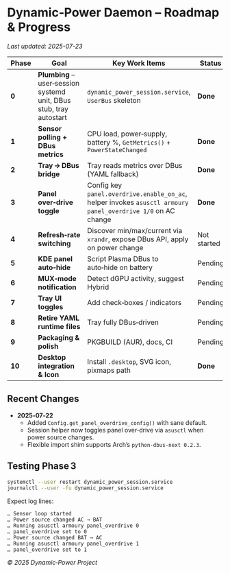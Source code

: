 
# Dynamic‑Power Daemon – Roadmap & Progress  
_Last updated: 2025-07-23_

| Phase | Goal | Key Work Items | Status | Notes |
|-------|------|---------------|--------|-------|
| **0** | **Plumbing** – user‑session systemd unit, DBus stub, tray autostart | `dynamic_power_session.service`, `UserBus` skeleton | **Done** |
| **1** | **Sensor polling + DBus metrics** | CPU load, power‑supply, battery %, `GetMetrics()` + `PowerStateChanged` | **Done** |
| **2** | **Tray → DBus bridge** | Tray reads metrics over DBus (YAML fallback) | **Done** |
| **3** | **Panel over‑drive toggle** | Config key `panel.overdrive.enable_on_ac`, helper invokes `asusctl armoury panel_overdrive 1/0` on AC change | **Done** |
| **4** | **Refresh‑rate switching** | Discover min/max/current via `xrandr`, expose DBus API, apply on power change | Not started |
| **5** | **KDE panel auto‑hide** | Script Plasma DBus to auto‑hide on battery | Pending |
| **6** | **MUX‑mode notification** | Detect dGPU activity, suggest Hybrid | Pending |
| **7** | **Tray UI toggles** | Add check‑boxes / indicators | Pending |
| **8** | **Retire YAML runtime files** | Tray fully DBus‑driven | Pending |
| **9** | **Packaging & polish** | PKGBUILD (AUR), docs, CI | Pending |
| **10** | **Desktop integration & Icon** | Install `.desktop`, SVG icon, pixmaps path | **Done** | Included in v0.3 |

## Recent Changes
* **2025‑07‑22**
  * Added `Config.get_panel_overdrive_config()` with sane default.
  * Session helper now toggles panel over‑drive via `asusctl` when power source changes.
  * Flexible import shim supports Arch’s `python-dbus-next 0.2.3`.

## Testing Phase 3

```bash
systemctl --user restart dynamic_power_session.service
journalctl --user -fu dynamic_power_session.service
```

Expect log lines:

```
… Sensor loop started
… Power source changed AC → BAT
… Running asusctl armoury panel_overdrive 0
… panel_overdrive set to 0
… Power source changed BAT → AC
… Running asusctl armoury panel_overdrive 1
… panel_overdrive set to 1
```

_© 2025 Dynamic‑Power Project_
